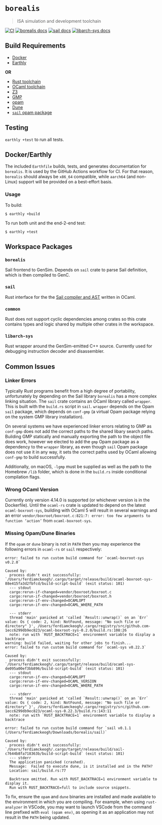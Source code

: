 # `borealis`

> ISA simulation and development toolchain

[![CI](https://github.com/avisi-group/borealis/actions/workflows/ci.yml/badge.svg)](https://github.com/avisi-group/borealis/actions/workflows/ci.yml)
[![borealis docs](https://img.shields.io/badge/docs-borealis-blue)](https://avisi.org.uk/borealis/borealis/)
[![sail docs](https://img.shields.io/badge/docs-sail-blue)](https://avisi.org.uk/borealis/sail/)
[![libarch-sys docs](https://img.shields.io/badge/docs-libarch_sys-blue)](https://avisi.org.uk/borealis/libarch_sys/)

## Build Requirements

* [Docker](https://www.docker.com)
* [Earthly](https://earthly.dev)

**OR**

* [Rust toolchain](https://rustup.rs)
* [OCaml toolchain](https://ocaml.org)
* [Z3](https://github.com/Z3Prover/z3)
* [GMP](https://gmplib.org)
* [opam](https://opam.ocaml.org)
* [Dune](https://dune.build)
* [`sail` opam package](https://opam.ocaml.org/packages/sail/)

## Testing

`earthly +test` to run all tests.

## Docker/Earthly

The included `Earthfile` builds, tests, and generates documentation for `borealis`. It is used by the GitHub Actions workflow for CI. For that reason, `borealis` should always be `x86_64` compatible, while `aarch64` (and non-Linux) support will be provided on a best-effort basis.

### Usage

To build:

```
$ earthly +build
```

To run both unit and the end-2-end test:

```
$ earthly +test
```

## Workspace Packages

### `borealis`

Sail frontend to GenSim. Depends on `sail` crate to parse Sail definition, which is then compiled to GenC.

### `sail`

Rust interface for the the [Sail compiler and AST](https://www.cl.cam.ac.uk/~pes20/sail/) written in OCaml.

### `common`

Rust does not support cyclic dependencies among crates so this crate contains types and logic shared by multiple other crates in the workspace.

### `libarch-sys`

Rust wrapper around the GenSim-emitted C++ source. Currently used for debugging instruction decoder and disassembler.

## Common Issues

### Linker Errors

Typically Rust programs benefit from a high degree of portability, unfortunately by depending on the Sail library `borealis` has a more complex linking situation. The `sail` crate contains an OCaml library called `wrapper`. This is built with the `build.rs` script in `sail`. `wrapper` depends on the Opam `sail` package, which depends on `conf-gmp` (a virtual Opam package relying on the system GMP library installation).

On several systems we have experienced linker errors relating to GMP as `conf-gmp` does not add the correct paths to the shared libary search paths. Building GMP statically and manually exporting the path to the object file does work, however we elected to add the `gmp` Opam package as a dependency to the `wrapper` library, as even though `sail` Opam package does not use it in any way, it sets the correct paths used by OCaml allowing `conf-gmp` to build successfully.

Additionally, on macOS, `-lgmp` must be supplied as well as the path to the Homebrew `/lib` folder, which is done in the `build.rs` inside conditional compilation flags.

### Wrong OCaml Version

Currently only version 4.14.0 is supported (or whichever version is in the Dockerfile). Until the `ocaml-rs` crate is updated to depend on the latest `ocaml-boxroot-sys`, building with OCaml 5 will result in several warnings and an error `vendor/boxroot/boxroot.c:821:7: error: too few arguments to function ‘action’` from `ocaml-boxroot-sys`.

### Missing Opam/Dune Binaries

If the `opam` or `dune` binary is not in `PATH` then you may experience the following errors in `ocaml-rs` or `sail` respectively:

```
error: failed to run custom build command for `ocaml-boxroot-sys v0.2.0`

Caused by:
  process didn't exit successfully: `/Users/ferdiamckeogh/.cargo/target/release/build/ocaml-boxroot-sys-88e415fa3d2fbfcd/build-script-build` (exit status: 101)
  --- stdout
  cargo:rerun-if-changed=vendor/boxroot/boxroot.c
  cargo:rerun-if-changed=vendor/boxroot/boxroot.h
  cargo:rerun-if-env-changed=OCAMLOPT
  cargo:rerun-if-env-changed=OCAML_WHERE_PATH

  --- stderr
  thread 'main' panicked at 'called `Result::unwrap()` on an `Err` value: Os { code: 2, kind: NotFound, message: "No such file or directory" }', /Users/ferdiamckeogh/.cargo/registry/src/github.com-1ecc6299db9ec823/ocaml-boxroot-sys-0.2.0/build.rs:108:26
  note: run with `RUST_BACKTRACE=1` environment variable to display a backtrace
warning: build failed, waiting for other jobs to finish...
error: failed to run custom build command for `ocaml-sys v0.22.3`

Caused by:
  process didn't exit successfully: `/Users/ferdiamckeogh/.cargo/target/release/build/ocaml-sys-de095a00ef3bb896/build-script-build` (exit status: 101)
  --- stdout
  cargo:rerun-if-env-changed=OCAMLOPT
  cargo:rerun-if-env-changed=OCAML_VERSION
  cargo:rerun-if-env-changed=OCAML_WHERE_PATH

  --- stderr
  thread 'main' panicked at 'called `Result::unwrap()` on an `Err` value: Os { code: 2, kind: NotFound, message: "No such file or directory" }', /Users/ferdiamckeogh/.cargo/registry/src/github.com-1ecc6299db9ec823/ocaml-sys-0.22.3/build.rs:143:11
  note: run with `RUST_BACKTRACE=1` environment variable to display a backtrace
```

```
error: failed to run custom build command for `sail v0.1.1 (/Users/ferdiamckeogh/Downloads/borealis/sail)`

Caused by:
  process didn't exit successfully: `/Users/ferdiamckeogh/.cargo/target/release/build/sail-c7644b8fa718363b/build-script-build` (exit status: 101)
  --- stderr
  The application panicked (crashed).
  Message:  Failed to execute dune, is it installed and in the PATH?
  Location: sail/build.rs:77

  Backtrace omitted. Run with RUST_BACKTRACE=1 environment variable to display it.
  Run with RUST_BACKTRACE=full to include source snippets.
```

To fix, ensure the `opam` and `dune` binaries are installed and made available to the environment in which you are compiling. For example, when using `rust-analyzer` in VSCode, you may want to launch VSCode from the command line prefixed with `eval (opam env)`, as opening it as an application may not result in the `PATH` being updated.
